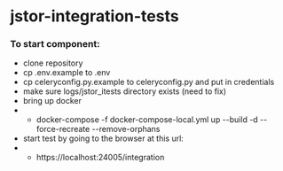 # jstor-integration-tests

### To start component:
- clone repository
- cp .env.example to .env
- cp celeryconfig.py.example to celeryconfig.py and put in credentials
- make sure logs/jstor_itests directory exists (need to fix)
- bring up docker
- - docker-compose -f docker-compose-local.yml up --build -d --force-recreate --remove-orphans
- start test by going to the browser at this url:
- - https://localhost:24005/integration